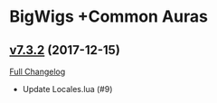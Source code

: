 # BigWigs +Common Auras

## [v7.3.2](https://github.com/BigWigsMods/BigWigs_CommonAuras/tree/v7.3.2) (2017-12-15)
[Full Changelog](https://github.com/BigWigsMods/BigWigs_CommonAuras/compare/v7.3.1...v7.3.2)

- Update Locales.lua (#9)  

